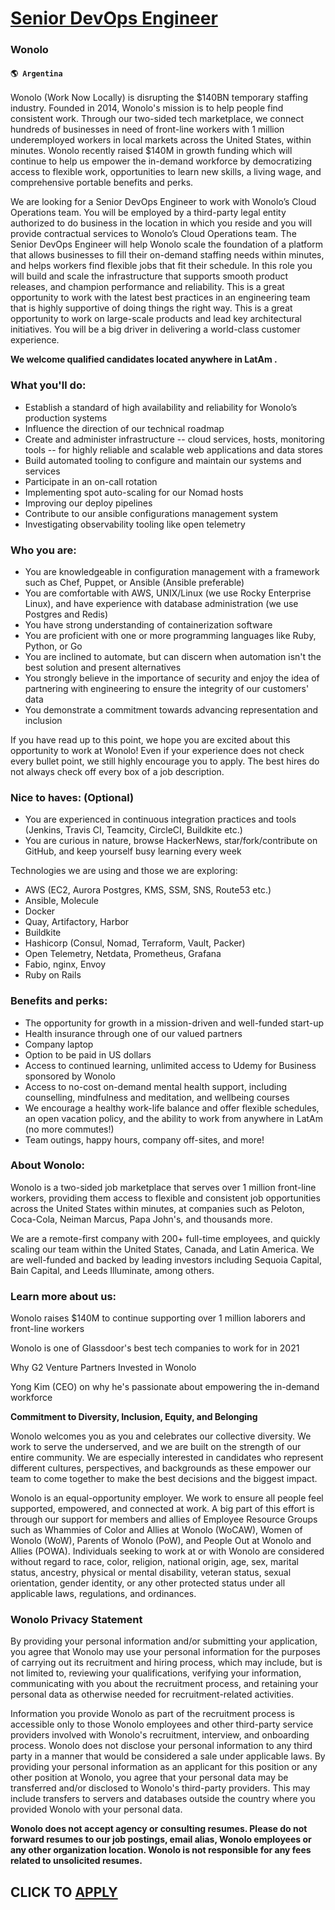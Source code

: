 # [Senior DevOps Engineer](https://www.remotewlb.com/apply/senior-devops-engineer-76183)  
### Wonolo  
#### `🌎 Argentina`  

Wonolo (Work Now Locally) is disrupting the $140BN temporary staffing industry. Founded in 2014, Wonolo's mission is to help people find consistent work. Through our two-sided tech marketplace, we connect hundreds of businesses in need of front-line workers with 1 million underemployed workers in local markets across the United States, within minutes. Wonolo recently raised $140M in growth funding which will continue to help us empower the in-demand workforce by democratizing access to flexible work, opportunities to learn new skills, a living wage, and comprehensive portable benefits and perks.

We are looking for a Senior DevOps Engineer to work with Wonolo’s Cloud Operations team. You will be employed by a third-party legal entity authorized to do business in the location in which you reside and you will provide contractual services to Wonolo’s Cloud Operations team. The Senior DevOps Engineer will help Wonolo scale the foundation of a platform that allows businesses to fill their on-demand staffing needs within minutes, and helps workers find flexible jobs that fit their schedule. In this role you will build and scale the infrastructure that supports smooth product releases, and champion performance and reliability. This is a great opportunity to work with the latest best practices in an engineering team that is highly supportive of doing things the right way. This is a great opportunity to work on large-scale products and lead key architectural initiatives. You will be a big driver in delivering a world-class customer experience.

 **We welcome qualified candidates located anywhere in LatAm .**

### What you'll do:

  * Establish a standard of high availability and reliability for Wonolo’s production systems
  * Influence the direction of our technical roadmap
  * Create and administer infrastructure -- cloud services, hosts, monitoring tools -- for highly reliable and scalable web applications and data stores
  * Build automated tooling to configure and maintain our systems and services
  * Participate in an on-call rotation
  * Implementing spot auto-scaling for our Nomad hosts
  * Improving our deploy pipelines
  * Contribute to our ansible configurations management system
  * Investigating observability tooling like open telemetry

### Who you are:

  * You are knowledgeable in configuration management with a framework such as Chef, Puppet, or Ansible (Ansible preferable)
  * You are comfortable with AWS, UNIX/Linux (we use Rocky Enterprise Linux), and have experience with database administration (we use Postgres and Redis)
  * You have strong understanding of containerization software
  * You are proficient with one or more programming languages like Ruby, Python, or Go
  * You are inclined to automate, but can discern when automation isn't the best solution and present alternatives
  * You strongly believe in the importance of security and enjoy the idea of partnering with engineering to ensure the integrity of our customers' data
  * You demonstrate a commitment towards advancing representation and inclusion

If you have read up to this point, we hope you are excited about this opportunity to work at Wonolo! Even if your experience does not check every bullet point, we still highly encourage you to apply. The best hires do not always check off every box of a job description.

### Nice to haves: (Optional)

  * You are experienced in continuous integration practices and tools (Jenkins, Travis CI, Teamcity, CircleCI, Buildkite etc.)
  * You are curious in nature, browse HackerNews, star/fork/contribute on GitHub, and keep yourself busy learning every week

Technologies we are using and those we are exploring:

  * AWS (EC2, Aurora Postgres, KMS, SSM, SNS, Route53 etc.)
  * Ansible, Molecule
  * Docker
  * Quay, Artifactory, Harbor
  * Buildkite
  * Hashicorp (Consul, Nomad, Terraform, Vault, Packer)
  * Open Telemetry, Netdata, Prometheus, Grafana
  * Fabio, nginx, Envoy
  * Ruby on Rails

### Benefits and perks:

  * The opportunity for growth in a mission-driven and well-funded start-up
  * Health insurance through one of our valued partners
  * Company laptop
  * Option to be paid in US dollars
  * Access to continued learning, unlimited access to Udemy for Business sponsored by Wonolo
  * Access to no-cost on-demand mental health support, including counselling, mindfulness and meditation, and wellbeing courses
  * We encourage a healthy work-life balance and offer flexible schedules, an open vacation policy, and the ability to work from anywhere in LatAm (no more commutes!)
  * Team outings, happy hours, company off-sites, and more!

### About Wonolo:

Wonolo is a two-sided job marketplace that serves over 1 million front-line workers, providing them access to flexible and consistent job opportunities across the United States within minutes, at companies such as Peloton, Coca-Cola, Neiman Marcus, Papa John's, and thousands more.

We are a remote-first company with 200+ full-time employees, and quickly scaling our team within the United States, Canada, and Latin America. We are well-funded and backed by leading investors including Sequoia Capital, Bain Capital, and Leeds Illuminate, among others.

### Learn more about us:

Wonolo raises $140M to continue supporting over 1 million laborers and front-line workers

Wonolo is one of Glassdoor's best tech companies to work for in 2021

Why G2 Venture Partners Invested in Wonolo

Yong Kim (CEO) on why he's passionate about empowering the in-demand workforce

 **Commitment to Diversity, Inclusion, Equity, and Belonging**

Wonolo welcomes you as you and celebrates our collective diversity. We work to serve the underserved, and we are built on the strength of our entire community. We are especially interested in candidates who represent different cultures, perspectives, and backgrounds as these empower our team to come together to make the best decisions and the biggest impact.

Wonolo is an equal-opportunity employer. We work to ensure all people feel supported, empowered, and connected at work. A big part of this effort is through our support for members and allies of Employee Resource Groups such as Whammies of Color and Allies at Wonolo (WoCAW), Women of Wonolo (WoW), Parents of Wonolo (PoW), and People Out at Wonolo and Allies (POWA). Individuals seeking to work at or with Wonolo are considered without regard to race, color, religion, national origin, age, sex, marital status, ancestry, physical or mental disability, veteran status, sexual orientation, gender identity, or any other protected status under all applicable laws, regulations, and ordinances.

### Wonolo Privacy Statement

By providing your personal information and/or submitting your application, you agree that Wonolo may use your personal information for the purposes of carrying out its recruitment and hiring process, which may include, but is not limited to, reviewing your qualifications, verifying your information, communicating with you about the recruitment process, and retaining your personal data as otherwise needed for recruitment-related activities.

Information you provide Wonolo as part of the recruitment process is accessible only to those Wonolo employees and other third-party service providers involved with Wonolo's recruitment, interview, and onboarding process. Wonolo does not disclose your personal information to any third party in a manner that would be considered a sale under applicable laws. By providing your personal information as an applicant for this position or any other position at Wonolo, you agree that your personal data may be transferred and/or disclosed to Wonolo's third-party providers. This may include transfers to servers and databases outside the country where you provided Wonolo with your personal data.

**Wonolo does not accept agency or consulting resumes. Please do not forward resumes to our job postings, email alias, Wonolo employees or any other organization location. Wonolo is not responsible for any fees related to unsolicited resumes.**

  
## CLICK TO [APPLY](https://www.remotewlb.com/apply/senior-devops-engineer-76183)


